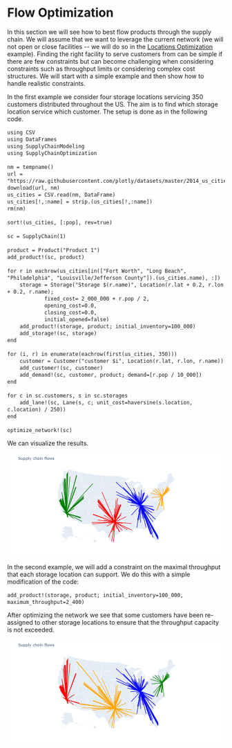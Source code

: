 # Flow Optimization

In this section we will see how to best flow products through the supply chain. We will assume that we want to leverage the current network 
(we will not open or close facilities -- we will do so in the [Locations Optimization](@ref) example). Finding the right facility to serve customers from can be simple if there are few constraints but can become challenging when considering constraints such as throughput limits or considering complex cost structures. We will start with a simple example and then show how to handle realistic constraints.

In the first example we consider four storage locations servicing 350 customers distributed throughout the US. The aim is to find which storage location service which customer. The setup is done as in the following code.

```
using CSV
using DataFrames
using SupplyChainModeling
using SupplyChainOptimization

nm = tempname()
url = "https://raw.githubusercontent.com/plotly/datasets/master/2014_us_cities.csv"
download(url, nm)
us_cities = CSV.read(nm, DataFrame)
us_cities[!,:name] = strip.(us_cities[!,:name])
rm(nm)

sort!(us_cities, [:pop], rev=true)

sc = SupplyChain(1)

product = Product("Product 1")
add_product!(sc, product)

for r in eachrow(us_cities[in(["Fort Worth", "Long Beach", "Philadelphia", "Louisville/Jefferson County"]).(us_cities.name), :])
    storage = Storage("Storage $(r.name)", Location(r.lat + 0.2, r.lon + 0.2, r.name); 
            fixed_cost= 2_000_000 + r.pop / 2, 
            opening_cost=0.0, 
            closing_cost=0.0, 
            initial_opened=false)
    add_product!(storage, product; initial_inventory=100_000)
    add_storage!(sc, storage)
end

for (i, r) in enumerate(eachrow(first(us_cities, 350)))
    customer = Customer("customer $i", Location(r.lat, r.lon, r.name))
    add_customer!(sc, customer)
    add_demand!(sc, customer, product; demand=[r.pop / 10_000])
end

for c in sc.customers, s in sc.storages
    add_lane!(sc, Lane(s, c; unit_cost=haversine(s.location, c.location) / 250))
end

optimize_network!(sc)
```

We can visualize the results.

![optimizing_flows_free](./assets/optimizing_flows_free.png)

In the second example, we will add a constraint on the maximal throughput that each storage location can support. We do this with a simple modification of the code:

```
add_product!(storage, product; initial_inventory=100_000, maximum_throughput=2_400)
```

After optimizing the network we see that some customers have been re-assigned to other storage locations to ensure that the throughput capacity is not exceeded.

![optimizing_flows_maximum_throughput](./assets/optimizing_flows_maximum_throughput.png)